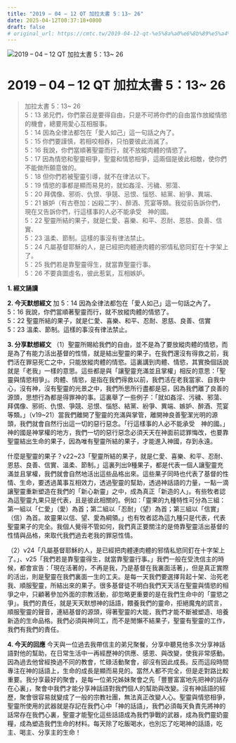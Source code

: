 ```yaml
---
title: "2019 – 04 – 12 QT 加拉太書 5：13~ 26"
date: 2025-04-12T00:37:18+0800
draft: false
# original_url: https://cmtc.tw/2019-04-12-qt-%e5%8a%a0%e6%8b%89%e5%a4%aa%e6%9b%b8-5%ef%bc%9a13-26
---
```


![2019 – 04 – 12 QT 加拉太書 5：13~ 26](/images/qt.jpg   "2019 – 04 – 12 QT 加拉太書 5：13~ 26")

# 2019 – 04 – 12 QT 加拉太書 5：13~ 26

> 加拉太書 5：13~ 26  
> 5：13 弟兄們，你們蒙召是要得自由，只是不可將你們的自由當作放縱情慾的機會，總要用愛心互相服事。  
> 5：14 因為全律法都包在「愛人如己」這一句話之內了。  
> 5：15 你們要謹慎，若相咬相吞，只怕要彼此消滅了。  
> 5：16 我說，你們當順著聖靈而行，就不放縱肉體的情慾了。  
> 5：17 因為情慾和聖靈相爭，聖靈和情慾相爭，這兩個是彼此相敵，使你們不能做所願意做的。  
> 5：18 但你們若被聖靈引導，就不在律法以下。  
> 5：19 情慾的事都是顯而易見的，就如姦淫、污穢、邪蕩、  
> 5：20 拜偶像、邪術、仇恨、爭競、忌恨、惱怒、結黨、紛爭、異端、  
> 5：21 嫉妒（有古卷加：凶殺二字）、醉酒、荒宴等類。我從前告訴你們，現在又告訴你們，行這樣事的人必不能承受　神的國。  
> 5：22 聖靈所結的果子，就是仁愛、喜樂、和平、忍耐、恩慈、良善、信實、  
> 5：23 溫柔、節制。這樣的事沒有律法禁止。  
> 5：24 凡屬基督耶穌的人，是已經把肉體連肉體的邪情私慾同釘在十字架上了。  
> 5：25 我們若是靠聖靈得生，就當靠聖靈行事。  
> 5：26 不要貪圖虛名，彼此惹氣，互相嫉妒。

**1. 經文誦讀**

**2.  今天默想經文**
加 5：14 因為全律法都包在「愛人如己」這一句話之內了。  
5：16 我說，你們當順著聖靈而行，就不放縱肉體的情慾了。  
5：22 聖靈所結的果子，就是仁愛、喜樂、和平、忍耐、恩慈、良善、信實  
5：23 溫柔、節制。這樣的事沒有律法禁止。

**3. 分享默想經文**
（1）聖靈所賜給我們的自由，並不是為了要放縱肉體的情慾，而是為了有能力活出基督的性情，就是結出聖靈的果子。在我們還沒有得救之前，我們活在罪惡死亡之中，只能放縱肉體的情慾。這裏講到肉體、情慾，其實換個話說就是「老我」一樣的意思。這些都是與「讓聖靈充滿並且掌權」相反的意思：「聖靈與情慾相爭」。肉體、情慾，是指在我們得救以前，我們活在老我當家、自我中心，沒有神，沒有聖靈的光景之中，我們所思所行盡都是惡，因為我們離了良善的源頭，思想行為都是得罪神的事。這裏舉了一些例子：「就如姦淫、污穢、邪蕩、拜偶像、邪術、仇恨、爭競、忌恨、惱怒、結黨、紛爭、異端、嫉妒、醉酒、荒宴等類。」（v19\~21）當我們離開了聖靈的充滿與掌管，離開神良善聖潔光明的源頭，我們就會自然行出這一切的惡行惡念。「行這樣事的人必不能承受　神的國。」神的國是神掌權的地方，我們一切的惡行惡念必須天天在神面前認罪悔改，也要靠聖靈結出生命的果子，因為唯有聖靈所結的果子，才能進入神國，存到永遠。

什麼是聖靈的果子？v22\~23「聖靈所結的果子，就是仁愛、喜樂、和平、忍耐、恩慈、良善、信實、溫柔、節制。」這裏列出9種果子，都是代表一個人讓聖靈充滿並且掌權，我們就會自然地活出這些品格出來。這些果子同時也代表了基督的性情、生命，要透過萬事互相效力，透過聖靈的幫助，透過神話語的力量，一點一滴讓聖靈重新塑造在我們的「新心新靈」之中，成為真正「新造的人」。有些牧者認為這聖靈九果只是代表，且是彼此相關的。例如：「靈果的九種特性可分為三組：第一組以「仁愛」（愛）為首；第二組以「忍耐」（望）為首；第三組以「信實」（信）為首。故靈果以信、望、愛為綱領。」也有牧者認為這九種只是代表，代表聖靈果子的完全。我個人覺得不管如何，我們真正要關注的是倚靠聖靈活出基督的性情與品格，來取代我們過去老我的罪惡性情。

（2）v24「凡屬基督耶穌的人，是已經把肉體連肉體的邪情私慾同釘在十字架上了。」、v25「我們若是靠聖靈得生，就當靠聖靈行事。」我們一般在受洗信主的時候，都會宣告：「現在活著的，不再是我，乃是基督在我裏面活著」，但是真正實際的活出，則是聖靈在我們裏面一生的工夫。是每一天我們要選擇背起十架、治死老我、順服聖靈，所結出來的果子。很多基督徒不明白我們天天活在聖靈與情慾的相爭之中，只顧著參加外面的宗教活動，卻忽略更重要的是在我們生命中的「靈慾之爭」。我們的責任，就是天天默想神的話語，餵養我們的靈命，拒絕魔鬼的謊言，順服聖靈的聲音，連結基督的源頭，得著聖靈的大能，我們才能不斷被塑造、培養新造的生命品格。我們必須與神同工，而不是閒懶不結果子，聖靈有聖靈的工作，我們有我們的責任。

**4. 今天的回應**
今天與一位過去我帶信主的弟兄聚餐，分享中聽見他多次分享神話語對他的幫助，在日常生活中一再經歷神的供應、感恩、與改變，使我非常感動。因為過去他曾經換過不同的教會，忙碌活動聚會，卻沒有因此成長。反而這段時間專注在神的話語上，生命的成長是顯而易見的。當然人都不完全，但是走對路比較重要。我分享最好的聚會，是每一位弟兄姊妹聚會之先「豐豐富富地先把神的話存在心裏」，聚會中我們才能分享神話語對我們個人的幫助與改變。沒有神話語的經歷，聚會很容易就變成了一般的宗教社團，無法真正改變人心。聖靈與情慾相爭，聖靈所使用的武器就是存記在我們心中「神的話語」，我們必須每天負責先將神的話常存在我們心裏，聖靈才能聖化這些話語成為我們爭戰的武器，成為我們靈奶靈糧，成為塑造我們生命的材料。每天除了吃飯喝水，也別忘了吃喝神的話語，吃主、喝主、分享主的生命！
